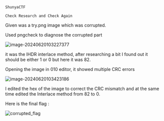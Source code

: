 ```ShunyaCTF```

```Check Research and Check Again```

Given was a try.png image which was corrupted.

Used pngcheck to diagnose the corrupted part

![image-20240620103227377](C:\Users\Aayush\AppData\Roaming\Typora\typora-user-images\image-20240620103227377.png) 

it was the IHDR interlace method, after researching a bit I found out it should be either 1 or 0 but here it was 82.

Opening the image in 010 editor, it showed multiple CRC errors 

![image-20240620103423186](C:\Users\Aayush\AppData\Roaming\Typora\typora-user-images\image-20240620103423186.png)

I edited the hex of the image to correct the CRC mismatch and at the same time edited the Interlace method from 82 to 0.

Here is the final flag :

![corrupted_flag](C:\Users\Aayush\Desktop\summer.tar\summer\shunya\corrupted_flag.png)
